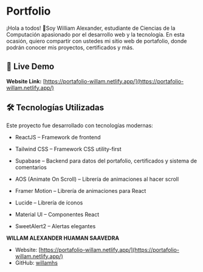 # Portfolio 

¡Hola a todos! 
👋Soy William Alexander, estudiante de Ciencias de la Computación apasionado por el desarrollo web y la tecnología. En esta ocasión, quiero compartir con ustedes mi sitio web de portafolio, donde podrán conocer mis proyectos, certificados y más.

## 🚀 Live Demo

**Website Link:** [https://portafolio-willam.netlify.app/](https://portafolio-willam.netlify.app/)

## 🛠️ Tecnologías Utilizadas

Este proyecto fue desarrollado con tecnologías modernas:

- ReactJS – Framework de frontend

- Tailwind CSS – Framework CSS utility-first

- Supabase – Backend para datos del portafolio, certificados y sistema de comentarios

- AOS (Animate On Scroll) – Librería de animaciones al hacer scroll

- Framer Motion – Librería de animaciones para React

- Lucide – Librería de íconos

- Material UI – Componentes React

- SweetAlert2 – Alertas elegantes


**WILLAM ALEXANDER HUAMAN SAAVEDRA**

  - Website: [https://portafolio-willam.netlify.app/](https://portafolio-willam.netlify.app/)
  - GitHub: [willamhs](https://github.com/willamhs)
